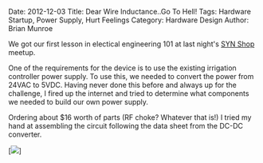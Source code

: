 Date: 2012-12-03
Title: Dear Wire Inductance..Go To Hell!
Tags: Hardware Startup, Power Supply, Hurt Feelings
Category: Hardware Design
Author: Brian Munroe


We got our first lesson in electical engineering 101 at last night's [SYN
Shop](https://synshop.org) meetup.


One of the requirements for the device is to use the existing irrigation
controller power supply.  To use this, we needed to convert the power from 24VAC to
5VDC.  Having never done this before and always up for the challenge, I fired up the internet and tried to determine
what components we needed to build our own power supply.


Ordering about $16 worth of parts (RF choke?  Whatever that is!) I tried my hand
at assembling the circuit following the data sheet from the DC-DC converter.

[<img src="http://imgur.com/kbABb">]

